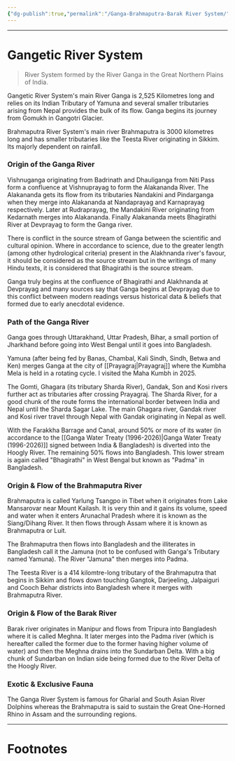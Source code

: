 ```yaml
---
{"dg-publish":true,"permalink":"/Ganga-Brahmaputra-Barak River System/","tags":["GovtExamPrep","IndicCulture"]}
---
```



---
# Gangetic River System
> River System formed by the River Ganga in the Great Northern Plains of India.

Gangetic River System's main River Ganga is 2,525 Kilometres long and relies on its Indian Tributary of Yamuna and several smaller tributaries arising from Nepal provides the bulk of its flow. Ganga begins its journey from Gomukh in Gangotri Glacier.

Brahmaputra River System's main river Brahmaputra is 3000 kilometres long and has smaller tributaries like the Teesta River originating in Sikkim. Its majorly dependent on rainfall.

### Origin of the Ganga River
Vishnuganga originating from Badrinath and Dhauliganga from Niti Pass form a confluence at Vishnuprayag to form the Alakananda River. The Alakananda gets its flow from its tributaries Nandakini and Pindarganga when they merge into Alakananda at Nandaprayag and Karnaprayag respectively. Later at Rudraprayag, the Mandakini River originating from Kedarnath merges into Alakananda.
Finally Alakananda meets Bhagirathi River at Devprayag to form the Ganga river.

There is conflict in the source stream of Ganga between the scientific and cultural opinion. Where in accordance to science, due to the greater length (among other hydrological criteria) present in the Alakhnanda river's favour, it should be considered as the source stream but in the writings of many Hindu texts, it is considered that Bhagirathi is the source stream.

Ganga truly begins at the confluence of Bhagirathi and Alakhnanda at Devprayag and many sources say that Ganga begins at Devprayag due to this conflict between modern readings versus historical data & beliefs that formed due to early anecdotal evidence.

### Path of the Ganga River
Ganga goes through Uttarakhand, Uttar Pradesh, Bihar, a small portion of Jharkhand before going into West Bengal until it goes into Bangladesh. 

Yamuna (after being fed by Banas, Chambal, Kali Sindh, Sindh, Betwa and Ken) merges Ganga at the city of [[Prayagraj\|Prayagraj]] where the Kumbha Mela is held in a rotating cycle. I visited the Maha Kumbh in 2025.

The Gomti, Ghagara (its tributary Sharda River), Gandak, Son and Kosi rivers further act as tributaries after crossing Prayagraj. The Sharda River, for a good chunk of the route forms the international border between India and Nepal until the Sharda Sagar Lake. The main Ghagara river, Gandak river and Kosi river travel through Nepal with Gandak originating in Nepal as well.

With the Farakkha Barrage and Canal, around 50% or more of its water (in accordance to the [[Ganga Water Treaty (1996-2026)\|Ganga Water Treaty (1996-2026)]] signed between India & Bangladesh) is diverted into the Hoogly River. The remaining 50% flows into Bangladesh. This lower stream is again called "Bhagirathi" in West Bengal but known as "Padma" in Bangladesh. 

### Origin & Flow of the Brahmaputra River
Brahmaputra is called Yarlung Tsangpo in Tibet when it originates from Lake Mansarovar near Mount Kailash. It is very thin and it gains its volume, speed and water when it enters Arunachal Pradesh where it is known as the Siang/Dihang River. It then flows through Assam where it is known as Brahmaputra or Luit.

The Brahmaputra then flows into Bangladesh and the illiterates in Bangladesh call it the Jamuna (not to be confused with Ganga's Tributary named Yamuna). The River "Jamuna" then merges into Padma.

The Teesta River is a 414 kilomtre-long tributary of the Brahmaputra that begins in Sikkim and flows down touching Gangtok, Darjeeling, Jalpaiguri and Cooch Behar districts into Bangladesh where it merges with Brahmaputra River.

### Origin & Flow of the Barak River
Barak river originates in Manipur and flows from Tripura into Bangladesh where it is called Meghna. It later merges into the Padma river (which is hereafter called the former due to the former having higher volume of water) and then the Meghna drains into the Sundarban Delta. With a big chunk of Sundarban on Indian side being formed due to the River Delta of the Hoogly River.

### Exotic & Exclusive Fauna
The Ganga River System is famous for Gharial and South Asian River Dolphins whereas the Brahmaputra is said to sustain the Great One-Horned Rhino in Assam and the surrounding regions.

---
# Footnotes